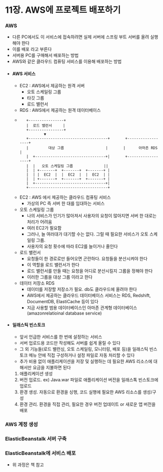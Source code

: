 # 11장. AWS에 프로젝트 배포하기
### AWS
- 다른 PC에서도 이 서비스에 접속하려면 실제 서버에 스프링 부트 서버를 올려 실행해야 한다
- 이를 배포 라고 부른다
- 서버용 PC를 구매해서 배포하는 방법
- AWS와 같은 클라우드 컴퓨팅 서비스를 이용해 배포하는 방법
- #### AWS 서비스
  - EC2 : AWS에서 제공하는 원격 서버
    - 오토 스케일링 그룹
    - 타깃 그룹
    - 로드 밸런서
  - RDS : AWS에서 제공하는 원격 데이터베이스
  - ```
       +----------------+
       |  로드 밸런서     |
       +----------------+
               ▼
       +------------------------------------+       +------------------+
       |         대상 그룹                   |       |      아마존 RDS   |
       |  +--------------------------------+|       +------------------+
       |  |   오토 스케일링 그룹              ||
       |  | +-------+  +-------+  +-------+ |
       |  | |  EC2  |  |  EC2  |  |  EC2  | |
       |  | +-------+  +-------+  +-------+ |
       |  +--------------------------------+|
       +------------------------------------+

    ```
  - EC2 : AWS 에서 제공하는 클라우드 컴퓨팅 서비스
    - 가상의 PC 즉 서버 한 대를 임대하는 서비스
  - 오토 스케일링 그룹
    - 나의 서비스가 인기가 많아져서 사용자의 요청이 많아지면 서버 한 대로는 처리가 어려움
    - 여러 EC2가 필요함
    - 그러나, 늘 여러대가 대기할 수는 없다. 그럴 때 필요한 서비스가 오토 스케일링 그룹.
    - 사용자의 요청 횟수에 따라 EC2를 늘이거나 줄인다
  - 로드 밸런서
    - 요청들이 한 경로로만 들어오면 곤란하다. 요청들을 분산시켜야 한다
    - 이 역할을 로드 밸런서가 한다
    - 로드 밸런서를 만들 때는 요청을 어디로 분산시킬지 그룹을 정해야 한다
    - 이러한 그룹을 대상 그룹 이라고 한다
  - 데이터 저장소 RDS
    - 데이터를 저장할 저장소가 필요. db도 클라우드에 올려야 한다
    - AWS에서 제공하는 클라우드 데이터베이스 서비스는 RDS, Redshift, DocumentDB, ElastiCache 등이 있다
    - 지금 사용할 범용 데이터베이스인 아마존 관계형 데이터베이스(amazonrelatioinal database service)
- #### 일래스틱 빈스토크
  - 앞서 언급한 서비스를 한 번에 설정하는 서비스
  - 서버 업로드용 코드만 작성해도 서버를 쉽게 올릴 수 있다
  - 그 외 기능들(로드 밸런싱, 오토 스케일링, 모니터링, 배포 등)을 일래스틱 빈스토크 메뉴 안에 직접 구성하거나 설정 파일로 자동 처리할 수 있다
  - 추가 비용 없이 애플리케이션을 저장 및 실행하는 데 필요한 AWS 리소스에 대해서만 요금을 지불하면 된다
  1. 애플리케이션 생성
  2. 버전 업로드. ex) Java.war 파일로 애플리케이션 버전을 일래스톡 빈스토크에 업로드
  3. 환경 생성. 자동으로 환경을 싱행, 코드 실행에 필요한 AWS 리소스를 생성/구성
  4. 환경 관리. 환경을 직접 관리, 필요한 경우 버전 업데이트 or 새로운 앱 버전을 배포
### AWS 계정 생성
### ElasticBeanstalk 서버 구축
### ElasticBeanstalk에 서비스 배포
  - 위 과정은 책 참고